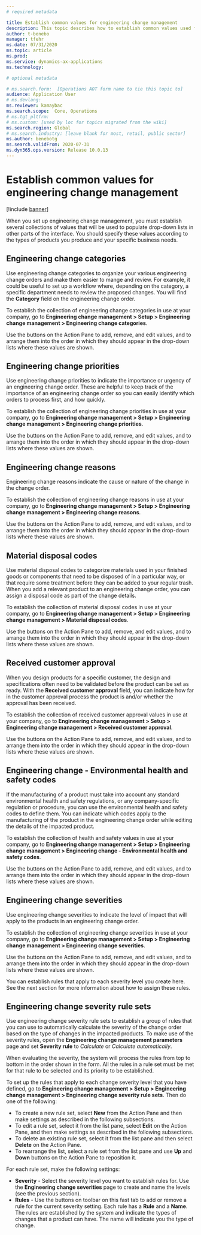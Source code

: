 ```yaml
---
# required metadata

title: Establish common values for engineering change management
description: This topic describes how to establish common values used for parameters in various parts of engineering change management.
author: t-benebo
manager: tfehr
ms.date: 07/31/2020
ms.topic: article
ms.prod: 
ms.service: dynamics-ax-applications
ms.technology: 

# optional metadata

# ms.search.form:  [Operations AOT form name to tie this topic to]
audience: Application User
# ms.devlang: 
ms.reviewer: kamaybac
ms.search.scope:  Core, Operations
# ms.tgt_pltfrm: 
# ms.custom: [used by loc for topics migrated from the wiki]
ms.search.region: Global
# ms.search.industry: [leave blank for most, retail, public sector]
ms.author: benebotg
ms.search.validFrom: 2020-07-31
ms.dyn365.ops.version: Release 10.0.13
---
```


# Establish common values for engineering change management

[!include [banner](../includes/banner.md)]

When you set up engineering change management, you must establish several collections of values that will be used to populate drop-down lists in other parts of the interface. You should specify these values according to the types of products you produce and your specific business needs.

## Engineering change categories

Use engineering change categories to organize your various engineering change orders and make them easier to mange and review.  For example, it could be useful to set up a workflow where, depending on the category, a specific department needs to review the proposed changes. You will find the **Category** field on the engineering change order.

To establish the collection of engineering change categories in use at your company, go to **Engineering change management \> Setup \> Engineering change management \> Engineering change categories**.

Use the buttons on the Action Pane to add, remove, and edit values, and to arrange them into the order in which they should appear in the drop-down lists where these values are shown.

## Engineering change priorities

Use engineering change priorities to indicate the importance or urgency of an engineering change order. These are helpful to keep track of the importance of an engineering change order so you can easily identify which orders to process first, and how quickly.

To establish the collection of engineering change priorities in use at your company, go to **Engineering change management \> Setup \> Engineering change management \> Engineering change priorities**.

Use the buttons on the Action Pane to add, remove, and edit values, and to arrange them into the order in which they should appear in the drop-down lists where these values are shown.

## Engineering change reasons

Engineering change reasons indicate the cause or nature of the change in the change order.

To establish the collection of engineering change reasons in use at your company, go to **Engineering change management \> Setup \> Engineering change management \> Engineering change reasons**.

Use the buttons on the Action Pane to add, remove, and edit values, and to arrange them into the order in which they should appear in the drop-down lists where these values are shown.

## Material disposal codes

Use material disposal codes to categorize materials used in your finished goods or components that need to be disposed of in a particular way, or that require some treatment before they can be added to your regular trash. When you add a relevant product to an engineering change order, you can assign a disposal code as part of the change details.

To establish the collection of material disposal codes in use at your company, go to **Engineering change management \> Setup \> Engineering change management \> Material disposal codes**.

Use the buttons on the Action Pane to add, remove, and edit values, and to arrange them into the order in which they should appear in the drop-down lists where these values are shown.

## Received customer approval

When you design products for a specific customer, the design and specifications often need to be validated before the product can be set as ready. With the **Received customer approval** field, you can indicate how far in the customer approval process the product is and/or whether the approval has been received.

To establish the collection of received customer approval values in use at your company, go to **Engineering change management \> Setup \> Engineering change management \> Received customer approval**.

Use the buttons on the Action Pane to add, remove, and edit values, and to arrange them into the order in which they should appear in the drop-down lists where these values are shown.

## Engineering change - Environmental health and safety codes

If the manufacturing of a product must take into account any standard environmental health and safety regulations, or any company-specific regulation or procedure, you can use the environmental health and safety codes to define them. You can indicate which codes apply to the manufacturing of the product in the engineering change order while editing the details of the impacted product.

To establish the collection of health and safety values in use at your company, go to **Engineering change management \> Setup \> Engineering change management \> Engineering change - Environmental health and safety codes**.

Use the buttons on the Action Pane to add, remove, and edit values, and to arrange them into the order in which they should appear in the drop-down lists where these values are shown.

## Engineering change severities

Use engineering change severities to indicate the level of impact that will apply to the products in an engineering change order.

To establish the collection of engineering change severities in use at your company, go to **Engineering change management \> Setup \> Engineering change management \> Engineering change severities**.

Use the buttons on the Action Pane to add, remove, and edit values, and to arrange them into the order in which they should appear in the drop-down lists where these values are shown.

You can establish rules that apply to each severity level you create here. See the next section for more information about how to assign these rules.

## Engineering change severity rule sets

Use engineering change severity rule sets to establish a group of rules that you can use to automatically calculate the severity of the change order based on the type of changes in the impacted products. To make use of the severity rules, open the **Engineering change management parameters** page and set **Severity rule** to *Calculate* or *Calculate automatically*.

When evaluating the severity, the system will process the rules from top to bottom in the order shown in the form. All the rules in a rule set must be met for that rule to be selected and its priority to be established.

To set up the rules that apply to each change severity level that you have defined, go to **Engineering change management \> Setup \> Engineering change management \> Engineering change severity rule sets**. Then do one of the following:

- To create a new rule set, select **New** from the Action Pane and then make settings as described in the following subsections.
- To edit a rule set, select it from the list pane, select **Edit** on the Action Pane, and then make settings as described in the following subsections.
- To delete an existing rule set, select it from the list pane and then select **Delete** on the Action Pane.
- To rearrange the list, select a rule set from the list pane and use **Up** and **Down** buttons on the Action Pane to reposition it.

For each rule set, make the following settings:

- **Severity** - Select the severity level you want to establish rules for. Use the **Engineering change severities** page to create and name the levels (see the previous section).
- **Rules** - Use the buttons on toolbar on this fast tab to add or remove a rule for the current severity setting. Each rule has a **Rule** and a **Name**. The rules are established by the system and indicate the types of changes that a product can have. The name will indicate you the type of change.
